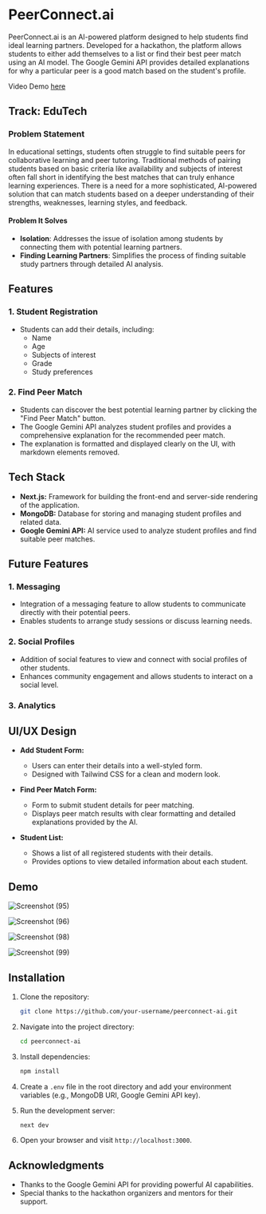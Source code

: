 # PeerConnect.ai

PeerConnect.ai is an AI-powered platform designed to help students find ideal learning partners. Developed for a hackathon, the platform allows students to either add themselves to a list or find their best peer match using an AI model. The Google Gemini API provides detailed explanations for why a particular peer is a good match based on the student's profile.

Video Demo [here](https://www.loom.com/share/72128cc400514be7a1a3ea62c7501006?sid=fe18381e-110c-4057-9a50-c96c8ecfc9a0)
## Track: EduTech 

### Problem Statement
In educational settings, students often struggle to find suitable peers for collaborative learning and peer tutoring. Traditional methods of pairing students based on basic criteria like availability and subjects of interest often fall short in identifying the best matches that can truly enhance learning experiences. There is a need for a more sophisticated, AI-powered solution that can match students based on a deeper understanding of their strengths, weaknesses, learning styles, and feedback.

#### Problem It Solves
- **Isolation**: Addresses the issue of isolation among students by connecting them with potential learning partners.
- **Finding Learning Partners**: Simplifies the process of finding suitable study partners through detailed AI analysis.

## Features

### 1. Student Registration
- Students can add their details, including:
  - Name
  - Age
  - Subjects of interest
  - Grade
  - Study preferences

### 2. Find Peer Match
- Students can discover the best potential learning partner by clicking the "Find Peer Match" button.
- The Google Gemini API analyzes student profiles and provides a comprehensive explanation for the recommended peer match.
- The explanation is formatted and displayed clearly on the UI, with markdown elements removed.

## Tech Stack

- **Next.js:** Framework for building the front-end and server-side rendering of the application.
- **MongoDB:** Database for storing and managing student profiles and related data.
- **Google Gemini API:** AI service used to analyze student profiles and find suitable peer matches.

## Future Features

### 1. Messaging
- Integration of a messaging feature to allow students to communicate directly with their potential peers.
- Enables students to arrange study sessions or discuss learning needs.

### 2. Social Profiles
- Addition of social features to view and connect with social profiles of other students.
- Enhances community engagement and allows students to interact on a social level.

### 3. Analytics 

## UI/UX Design

- **Add Student Form:**
  - Users can enter their details into a well-styled form.
  - Designed with Tailwind CSS for a clean and modern look.

- **Find Peer Match Form:**
  - Form to submit student details for peer matching.
  - Displays peer match results with clear formatting and detailed explanations provided by the AI.

- **Student List:**
  - Shows a list of all registered students with their details.
  - Provides options to view detailed information about each student.

## Demo

![Screenshot (95)](https://github.com/user-attachments/assets/7fc15370-9fb9-4fc0-8b79-938ea43b4a85)

![Screenshot (96)](https://github.com/user-attachments/assets/8a848c99-a76e-46be-944e-613302ef37c3)

![Screenshot (98)](https://github.com/user-attachments/assets/a7bb058e-f228-4344-90c4-30db26b7d8c2)

![Screenshot (99)](https://github.com/user-attachments/assets/bb6a56f9-bd24-4478-b6f3-3643f9425fe6)

## Installation

1. Clone the repository:
    ```bash
    git clone https://github.com/your-username/peerconnect-ai.git
    ```

2. Navigate into the project directory:
    ```bash
    cd peerconnect-ai
    ```

3. Install dependencies:
    ```bash
    npm install
    ```

4. Create a `.env` file in the root directory and add your environment variables (e.g., MongoDB URI, Google Gemini API key).

5. Run the development server:
    ```bash
    next dev
    ```

6. Open your browser and visit `http://localhost:3000`.


## Acknowledgments

- Thanks to the Google Gemini API for providing powerful AI capabilities.
- Special thanks to the hackathon organizers and mentors for their support.


